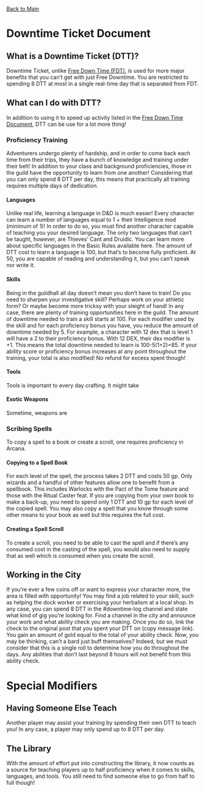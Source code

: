 [Back to Main](https://jtrinh3.github.io/Guild-of-the-Fangs-Documents/)
# Downtime Ticket Document

## What is a Downtime Ticket (DTT)?
Downtime Ticket, unlike [Free Down Time (FDT)](https://jtrinh3.github.io/Guild-of-the-Fangs-Documents/downtime%20documents/free%20downtime%20document/), is used for more major benefits that you can’t get with just Free Downtime. You are restricted to spending 8 DTT at most in a single real-time day that is separated from FDT.

## What can I do with DTT?
In addition to using it to speed up activity listed in the [Free Down Time Document](https://jtrinh3.github.io/Guild-of-the-Fangs-Documents/downtime%20documents/free%20downtime%20document/), DTT can be use for a lot more thing!

### Proficiency Training
Adventurers undergo plenty of hardship, and in order to come back each time from their trips, they have a bunch of knowledge and training under their belt! In addition to your class and background proficiencies, those in the guild have the opportunity to learn from one another!
Considering that you can only spend 8 DTT per day, this means that practically all training requires multiple days of dedication.

#### Languages
Unlike real life, learning a language in D&D is much easier! Every character can learn a number of languages equal to 1 + their Intelligence mod (minimum of 1)! In order to do so, you must find another character capable of teaching you your desired language. The only two languages that can’t be taught, however, are Thieves’ Cant and Druidic. You can learn more about specific languages in the Basic Rules available here. The amount of DTT cost to learn a language is 100, but that’s to become fully proficient. At 50, you are capable of reading and understanding it, but you can’t speak nor write it.

#### Skills
Being in the guildhall all day doesn’t mean you don’t have to train! Do you need to sharpen your investigative skill? Perhaps work on your athletic form? Or maybe become more tricksy with your sleight of hand! In any case, there are plenty of training opportunities here in the guild. The amount of downtime needed to train a skill starts at 100. For each modifier used by the skill and for each proficiency bonus you have, you reduce the amount of downtime needed by 5.
For example, a character with 12 dex that is level 1 will have a 2 to their proficiency bonus. With 12 DEX, their dex modifier is +1. This means the total downtime needed to learn is 100-5(1+2)=85. If your ability score or proficiency bonus increases at any point throughout the training, your total is also modified! No refund for excess spent though!

#### Tools
Tools is important to every day crafting. It might take 

#### Exotic Weapons
Sometime, weapons are 

### Scribing Spells
To copy a spell to a book or create a scroll, one requires proficiency in Arcana.

#### Copying to a Spell Book
For each level of the spell, the process takes 2 DTT and costs 50 gp.
Only wizards and a handful of other features allow one to benefit from a spellbook. This includes Warlocks with the Pact of the Tome feature and those with the Ritual Caster feat.
If you are copying from your own book to make a back-up, you need to spend only 1 DTT and 10 gp for each level of the copied spell. You may also copy a spell that you know through some other means to your book as well but this requires the full cost.

#### Creating a Spell Scroll
To create a scroll, you need to be able to cast the spell and if there’s any consumed cost in the casting of the spell, you would also need to supply that as well which is consumed when you create the scroll.

## Working in the City
If you’re ever a few coins off or want to express your character more, the area is filled with opportunity! You may find a job related to your skill, such as helping the dock worker or exercising your herbalism at a local shop. In any case, you can spend 8 DTT in the #downtime-log channel and state what kind of gig you’re looking for. Find a channel in the city and announce your work and what ability check you are making. Once you do so, link the check to the original post that you spent your DTT on (copy message link). You gain an amount of gold equal to the total of your ability check.
Now, you may be thinking, can’t a bard just buff themselves? Indeed, but we must consider that this is a single roll to determine how you do throughout the days. Any abilities that don’t last beyond 8 hours will not benefit from this ability check.

# Special Modifiers

## Having Someone Else Teach
Another player may assist your training by spending their own DTT to teach you! In any case, a player may only spend up to 8 DTT per day.

## The Library
With the amount of effort put into constructing the library, it now counts as a source for teaching players up to half proficiency when it comes to skills, languages, and tools. You still need to find someone else to go from half to full though!
